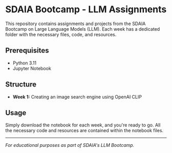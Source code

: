 # SDAIA Bootcamp - LLM Assignments

This repository contains assignments and projects from the SDAIA Bootcamp on Large Language Models (LLM). Each week has a dedicated folder with the necessary files, code, and resources.

## Prerequisites

- Python 3.11
- Jupyter Notebook

## Structure

- **Week 1:** Creating an image search engine using OpenAI CLIP

## Usage

Simply download the notebook for each week, and you're ready to go. All the necessary code and resources are contained within the notebook files.

---

*For educational purposes as part of SDAIA's LLM Bootcamp.*

